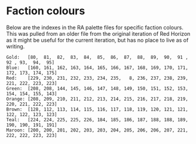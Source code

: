 
Faction colours
===============

Below are the indexes in the RA palette files for specific faction colours.
This was pulled from an older file from the original iteration of Red Horizon as
it might be useful for the current iteration, but has no place to live as of
writing.

```
Gold:   [80,  81,  82,  83,  84,  85,  86,  87,  88,  89,  90,  91 , 92 , 93,  94,  95]
Blue:   [160, 161, 162, 163, 164, 165, 166, 167, 168, 169, 170, 171, 172, 173, 174, 175]
Red:    [229, 230, 231, 232, 233, 234, 235,   8, 236, 237, 238, 239, 221, 222, 223, 223]
Green:  [208, 208, 144, 145, 146, 147, 148, 149, 150, 151, 152, 153, 154, 154, 155, 143]
Orange: [208, 209, 210, 211, 212, 213, 214, 215, 216, 217, 218, 219, 220, 221, 222, 223]
Brown:  [128, 112, 113, 114, 115, 116, 117, 118, 119, 120, 121, 121, 122, 122, 123, 123]
Teal:   [224, 224, 225, 225, 226, 184, 185, 186, 187, 188, 188, 189, 190, 190, 191, 191]
Maroon: [200, 200, 201, 202, 203, 203, 204, 205, 206, 206, 207, 221, 222, 222, 223, 223]
```
